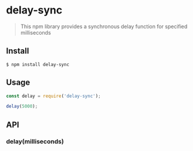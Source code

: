 # delay-sync
> This npm library provides a synchronous delay function for specified milliseconds

## Install

```
$ npm install delay-sync
```

## Usage

```js
const delay = require('delay-sync');

delay(5000);
```

## API

### delay(milliseconds)
